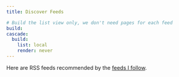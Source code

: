 ```yaml
---
title: Discover Feeds

# Build the list view only, we don't need pages for each feed
build:
cascade:
  build:
    list: local
    render: never
---
```

Here are RSS feeds recommended by the [feeds I follow](../following).

